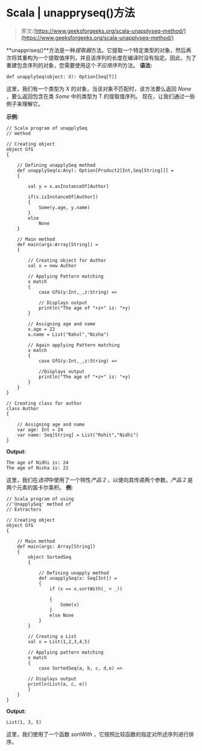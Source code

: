 # Scala | unappryseq()方法

> 原文:[https://www.geeksforgeeks.org/scala-unapplyseq-method/](https://www.geeksforgeeks.org/scala-unapplyseq-method/)

**unappriseq()**方法是一种*提取器*方法。它提取一个特定类型的对象，然后再次将其重构为一个提取值序列，并且该序列的长度在编译时没有指定。因此，为了重建包含序列的对象，您需要使用这个*不应用序列*方法。
**语法:**

```
def unapplySeq(object: X): Option[Seq[T]]
```

这里，我们有一个类型为 X 的对象，当该对象不匹配时，该方法要么返回 *None* ，要么返回包含在类 *Some* 中的类型为 T 的提取值序列。
现在，让我们通过一些例子来理解它。

**示例:**

```
// Scala program of unapplySeq
// method

// Creating object
object GfG
{

    // Defining unapplySeq method
    def unapplySeq(x:Any): Option[Product2[Int,Seq[String]]] = 
    {

        val y = x.asInstanceOf[Author] 

        if(x.isInstanceOf[Author]) 
        {
            Some(y.age, y.name)
        }     
        else
            None
    } 

    // Main method
    def main(args:Array[String]) = 
    {

        // Creating object for Author
        val x = new Author

        // Applying Pattern matching
        x match
        {
            case GfG(y:Int,_,z:String) =>

            // Displays output
            println("The age of "+z+" is: "+y)
        }

        // Assigning age and name
        x.age = 22
        x.name = List("Rahul","Nisha")

        // Again applying Pattern matching
        x match
        {                             
            case GfG(y:Int,_,z:String) => 

            //Displays output
            println("The age of "+z+" is: "+y)
        }
    }
}

// Creating class for author
class Author
{

    // Assigning age and name
    var age: Int = 24
    var name: Seq[String] = List("Rohit","Nidhi")
}
```

**Output:**

```
The age of Nidhi is: 24
The age of Nisha is: 22

```

这里，我们在*选项*中使用了一个特性*产品 2* ，以便向其传递两个参数。*产品 2* 是两个元素的笛卡尔乘积。
**例:**

```
// Scala program of using 
//'UnapplySeq' method of 
// Extractors

// Creating object
object GfG 
{

    // Main method
    def main(args: Array[String]) 
    {
        object SortedSeq
        {

            // Defining unapply method
            def unapplySeq(x: Seq[Int]) = 
            {
                if (x == x.sortWith(_ < _)) 

                {
                    Some(x) 
                }
                else None
            }
        }

        // Creating a List                     
        val x = List(1,2,3,4,5) 

        // Applying pattern matching
        x match 
        { 
            case SortedSeq(a, b, c, d,e) =>

        // Displays output
        println(List(a, c, e))
        } 
    }
}
```

**Output:**

```
List(1, 3, 5)

```

这里，我们使用了一个函数 *sortWith* ，它按照比较函数的指定对所述序列进行排序。